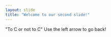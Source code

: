 ```yaml
---
layout: slide
title: "Welcome to our second slide!"
---
```

"To C or not to C"
Use the left arrow to go back!
